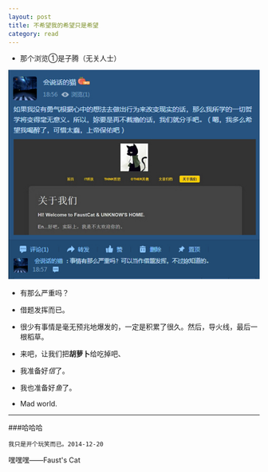 ```yaml
---
layout: post
title: 不希望我的希望只是希望
category: read
---
```


- 那个浏览①是子腾（无关人士）

<img class="cover" src="/images/2014/12/Read/20141214191358.jpg" />

- 有那么严重吗？

- 借题发挥而已。

- 很少有事情是毫无预兆地爆发的，一定是积累了很久。然后，导火线，最后一根稻草。

- 来吧，让我们把**胡萝卜**给吃掉吧、

- 我准备好*信*了。

- 我也准备好*鱼*了。

- Mad world.
---
###哈哈哈

`我只是开个玩笑而已。2014-12-20`

嘿嘿嘿——Faust's Cat